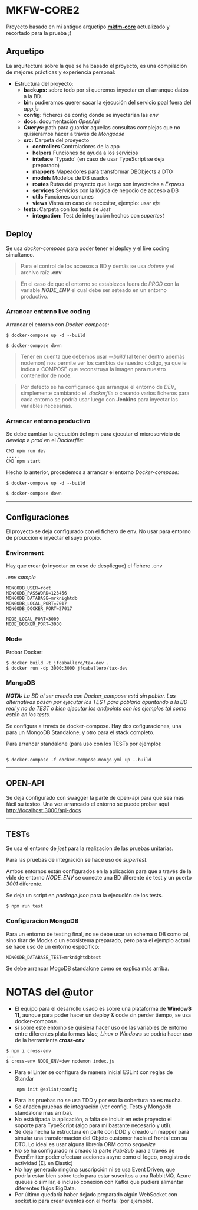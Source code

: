 # MKFW-CORE2

Proyecto basado en mi antiguo arquetipo **[mkfm-core](https://github.com/jfcaballerop/mkfm-core.git)** actualizado y recortado para la prueba ;)

## Arquetipo

La arquitectura sobre la que se ha basado el proyecto, es una compilación de mejores prácticas y experiencia personal:
- Estructura del proyecto:
	- **backups:** sobre todo por si queremos inyectar en el arranque datos a la BD.
	- **bin:** pudieramos querer sacar la ejecución del servicio ppal fuera del *app.js*
	- **config:** ficheros de config donde se inyectarían las *env*
	- **docs:** documentación *OpenApi*
	- **Querys:** path para guardar aquellas consultas complejas que no quisieramos hacer a través de *Mongoose*
	- **src:** Carpeta del proeyecto
		- **controllers** Controladores de la app
		- **helpers** Funciones de ayuda a los servicios
		- **inteface** 'Typado' (en caso de usar TypeScript se deja preparado)
		- **mappers** Mapeadores para transformar DBObjects a DTO
		- **models** Modelos de DB usados
		- **routes** Rutas del proyecto que luego son inyectadas a *Express*
		- **services** Servicios con la lógica de negocio de acceso a DB
		- **utils** Funciones comunes
		- **views** Vistas en caso de necesitar, ejemplo: usar *ejs*
	- **tests:** Carpeta con los tests de *Jest*
		- **integration:** Test de integración hechos con *supertest*

## Deploy

Se usa *docker-compose* para poder tener el deploy y el live coding simultaneo.
> Para el control de los accesos a BD y demás se usa *dotenv* y el archivo raíz **.env**

> En el caso de que el entorno se establezca fuera de *PROD* con la variable ***NODE_ENV*** el cual debe ser seteado en un entorno productivo.
### Arrancar entorno live coding

Arrancar el entorno con *Docker-compose:*

```
$ docker-compose up -d --build

$ docker-compose down
```

> Tener en cuenta que debemos usar *--build* (al tener dentro además nodemon) nos permite ver los cambios de nuestro código, ya que le indica a COMPOSE que reconstruya la imagen para nuestro contenedor de node.

> Por defecto se ha configurado que arranque el entorno de *DEV*, simplemente cambiando el *.dockerfile* o creando varios ficheros para cada entorno se podría usar luego con **Jenkins** para inyectar las variables necesarias.

### Arrancar entorno productivo

Se debe cambiar la ejecución del npm para ejecutar el microservicio de *develop* a *prod* en el *Dockerfile:*

```
CMD npm run dev
.....
CMD npm start

```

Hecho lo anterior, procedemos a arrancar el entorno *Docker-compose:*

```
$ docker-compose up -d --build

$ docker-compose down
```
***
## Configuraciones

El proyecto se deja configurado con el fichero de env. No usar para entorno de proucción e inyectar el suyo propio.

### Environment

Hay que crear (o inyectar en caso de despliegue) el fichero .env

*.env sample*

	MONGODB_USER=root
	MONGODB_PASSWORD=123456
	MONGODB_DATABASE=mrknightdb
	MONGODB_LOCAL_PORT=7017
	MONGODB_DOCKER_PORT=27017

	NODE_LOCAL_PORT=3000
	NODE_DOCKER_PORT=3000

### Node

Probar Docker:
```` 
$ docker build -t jfcaballero/tax-dev .
$ docker run -dp 3000:3000 jfcaballero/tax-dev
````

### MongoDB

***NOTA:*** *La BD al ser creada con Docker_compose está sin poblar. Las alternativas pasan por ejecutar los TEST para poblarla apuntando a la BD real y no de TEST o bien ejecutar los endpoints con los ejemplos tal como están en los tests.*

Se configura a través de docker-compose.
Hay dos cofiguraciones, una para un MongoDB Standalone, y otro para el stack completo.

Para arrancar standalone (para uso con los TESTs por ejemplo):

```

$ docker-compose -f docker-compose-mongo.yml up --build

```

***
## OPEN-API ##

Se deja configurado con swagger la parte de open-api para que sea más fácil su testeo.
Una vez arrancado el entorno se puede probar aquí <http://localhost:3000/api-docs>

***

## TESTs

Se usa el entorno de *jest* para la realizacion de las pruebas unitarias.

Para las pruebas de integración se hace uso de *supertest*.

Ambos entornos están configurados en la aplicación para que a través de la vble de entorno *NODE_ENV* se conecte una BD diferente de test y un puerto *3001* diferente.

Se deja un script en *package.json* para la ejecución de los tests.

	$ npm run test


### Configuracion MongoDB

Para un entorno de testing final, no se debe usar un schema o DB como tal, sino tirar de Mocks o un ecosistema preparado, pero para el ejemplo actual se hace uso de un entorno específico:

	MONGODB_DATABASE_TEST=mrknightdbtest

Se debe arrancar MogoDB standalone como se explica más arriba.


# NOTAS del @utor

- El equipo para el desarrollo usado es sobre una plataforma de **Window$ 11**, aunque para poder hacer un deploy & code sin perder tiempo, se usa docker-compose.
- si sobre este entorno se quisiera hacer uso de las variables de entorno entre diferentes plata formas *Mac, Linux o Windows* se podría hacer uso de la herramienta ***cross-env***

```
$ npm i cross-env
...
$ cross-env NODE_ENV=dev nodemon index.js
```

- Para el Linter se configura de manera inicial ESLint con reglas de Standar

```
	npm init @eslint/config
```

- Para las pruebas no se usa TDD y por eso la cobertura no es mucha.
- Se añaden pruebas de integración (ver config. Tests y Mongodb standalone más arriba).
- No está tipada la aplicación, a falta de incluir en este proyecto el soporte para TypeScript (algo para mí bastante necesario y util).
- Se deja hecha la estructura en parte con DDD y creado un mapper para simular una transformación del Objeto customer hacia el frontal con su DTO. Lo ideal es usar alguna librería ORM como *sequelize*
- No se ha configurado ni creado la parte *Pub/Sub* para a través de EvenEmitter poder efectuar acciones async como el logeo, o registro de actividad (Ej. en Elastic)
- No hay generado ningúna suscripción ni se usa Event Driven, que podría estar bien sobre todo para estar suscritos a una RabbitMQ, Azure queues o similar, e incluso conexión con Kafka que pudiera alimentar diferentes flujos BigData.
- Por último quedaría haber dejado preparado algún WebSocket con socket.io para crear eventos con el frontal (por ejemplo).
